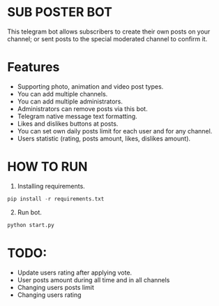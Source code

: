# SUB POSTER BOT
This telegram bot allows subscribers to create their own posts on your channel; or sent posts to the special moderated channel to confirm it. 

# Features
- Supporting photo, animation and video post types.
- You can add multiple channels.
- You can add multiple administrators.
- Administrators can remove posts via this bot.  
- Telegram native message text formatting.
- Likes and dislikes buttons at posts.
- You can set own daily posts limit for each user and for any channel.
- Users statistic (rating, posts amount, likes, dislikes amount).

# HOW TO RUN
1. Installing requirements.
```python
pip install -r requirements.txt
```
2. Run bot.
```python
python start.py
```

# TODO:
- Update users rating after applying vote.
- User posts amount during all time and in all channels
- Changing users posts limit
- Changing users rating

